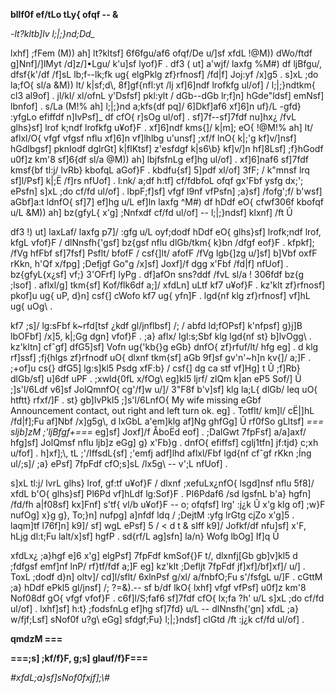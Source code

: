 **blIf0f ef/tLo tLy{ ofqf -- &**

*-lt?kltb\]lv l;\|;}nd;Dd\_*

lxhf\] ;fFem (M)) ah\] lt?kltsf\] 6f6fgu/af6 ofqf/De u/\]sf xfdL !@M))
dWo/ftdf g\]Nnf\]/\]lMyt /d\]z/\]•Lgu/ k\'u\]sf lyof}F . df3 ( ut\]
a\'wjf/ laxfg %M#) df ljBfgu/, dfsf{k\'/df /f\]sL lb;f--lk;fk ug{
elgPklg zf}rfnosf\] /fd\|f\] Joj:yf /x\]g5 . s\]xL ;do la;fO{ sl/a &M))
lt/ k\|sf;d\\, 8f\]gf{nfl:yt /lj xf\]6\]ndf lrofkfg ul/of\] /
l;\|;}ndtkm{ cl3 al9of\] . jl/kl/ xl/ofnL y\'Dsfsf\] pkl:ylt / dGb--dGb
lr;f\]n\] hGde\"ldsf\] emNsf\] lbnfof\] . s/La (M!% ah\] l;\|;}nd
a;kfs{df pq\]/ 6\]Dkf\]af6 xf\]6\]n uf}/L -gfd} :yfgLo efiffdf
n\]lvPsf\]\_ df cfO{ r\]sOg ul/of\] . sf\]7f--sf\]7fdf nu\]hx¿ /fvL
glhs}sf\] lrof k;ndf lrofkfg u¥of}F . xf\]6\]ndf kms{\]/ k\|m\]; eO{
!@M!% ah\] lt/ aflxl/O{ vfgf vfgsf nflu xf\]6\]n vf\]lhlbg u\'unsf\]
;xf/f lnO{ k\|;\'g kf\]v/\]nsf\] hGdlbgsf\] pknIodf dglrGt\] k\|flKtsf\]
z\'esfdgf k\|s6\\b} kf\]v/\]n hf\]8Lsf\] ;f}hGodf u0f\]z km\'8 sf\]6{df
sl/a \@M)) ah\] lbjfsfnLg ef\]hg ul/of\] . xf\]6\]naf6 sf\]7fdf kmsf{bf
tl:j/ lvRb} kbofqL aGof}F . kbdfu{sf\] 5\]pdf xl/of\] 3fF; / k\"mnsf lrq
sf\]l/Psf\] k\|;Ë /f\]rs nfUof\] . l:nk/ a;df h:tf\] cf/fdbfoL ofqf
gx\'Fbf ysfg dx;\'; ePsfn\] s\]xL ;do cf/fd ul/of\] . lbpF;f\]sf\] vfgf
l9nf vfPsfn\] ;a}sf\] /fofg\';f/ b\'wsf\] aGbf\]a:t ldnfO{ sf\]7\]
ef\]hg u/L ef\]ln laxfg \^M#) df hDdf eO{ cfwf306f kbofqf u/L &M)) ah\]
bz{gfyL{ x\'g\] ;Nnfxdf cf/fd ul/of\] -- l;\|;}ndsf\] klxnf\] /ft Û

df3 !) ut\] laxLaf/ laxfg p7\]/ :gfg u/L oyf;dodf hDdf eO{ glhs}sf\]
lrofk;ndf lrof, kfgL vfof}F / dlNnsfh{\'gsf\] bz{gsf nflu dlGb/tkm{ k}bn
/dfgf eof}F . kfpkf\]; /fVg hfFbf sf\]7fsf\] Psflt/ bfofF / csf{\]lt/
afofF /fVg lgb{\]zg u/\]sf\] b\]Vbf oxfF rKkn, h\'Qf x/fpg\] ;Defjgf
Go\"g /x\]sf\] Joxf\]/f dgg x\'Fbf /fd\|f\] nfUof\] . bz{gfyL{x¿sf\]
vf;} 3\'OFrf\] lyPg . df\]afOn sns?ddf /fvL sl/a ! 306fdf bz{g ;lsof\] .
aflxl/g\] tkm{sf\] Kof/flk6df a;\]/ xfdLn\] uLtf kf7 u¥of}F . kz\'klt
zf}rfnosf\] pkof\]u ug{ uP, d}n\] csf{\] cWofo kf7 ug{ yfn\]F . lgd{nf
klg zf}rfnosf\] vf\]hL ug{ uOg\\ .

kf7 ;s\]/ lg:sFbf k\~rfd\[tsf ¿kdf gl/jnflbsf\] /; / abfd ld;fOPsf\]
k\'nfpsf\] g}j\]B lbOFbf\] /x\]5, k\|;Gg dgn\] vfof}F . ;a} aflx/
lgl:s;Sbf klg lgd{nf st} b\]lvOgg\\ . kz\'kltn\] cfˆgf\] dfG5\]sf\] Vofn
ug{\'kb{}g eGb} dnfO{ zf}rfuf/lt/ hfg eg\] . d klg rf\]ssf\] ;fj{hlgs
zf}rfnodf uO{ dlxnf tkm{sf\] aGb 9f\]sf gv\'n\'\~h\]n kv{\]/ a;\]F .
;+of\]u cs{} dfG5\] lg:s\]kl5 Psdg xfF:b} / csf{\] dg ca stf vf\]Hg\] t
Û ;f\]Rb} dlGb/sf\] u\]6df uPF . ;xwld{0fL x/fOg\\ eg\]kl5 ljrf/ zlQm
k\|an eP5 Sof/\] Û ;\]s\'l/6Ldf v6\]sf JolQmnfO{ cg\'/f\]w u/\]/ 3\"F8f
b\'v\]sf\] klg la;L{ dlGb/ leq uO{ htftt} rfxf/\]F . st} gb\]lvPkl5
;\]s\'l/6LnfO{ My wife missing eGbf Announcement contact, out right and
left turn ok. eg\] . Totflt/ km\]l/ cË\|\]hL /fd\|f\];Fu af\]Nbf
/x\]g5g\\, d lxGbL a\'em\]klg af\]Ng ghfGg\] Û rf0fSo gLltsf\] *===
sljb\]zM ;\'ljBfgf+===* eg\]sf\] Joxf\]/f ÅboËd eof\] . ;DalGwt 7fpFsf\]
a/a\]axf/ hfg\]sf\] JolQmsf nflu ljb\]z eGg\] g} x\'Fb}g . dnfO{
efiffsf\] cglj1tfn\] jf:tjd} c;xh u/fof\] . h\]xf\];\\, tL
;\'/IffsdL{sf\] ;\'emfj adf\]lhd aflxl/Fbf lgd{nf cfˆgf rKkn ;Íng
ul/;s\]/ ;a} ePsf\] 7fpFdf cfO;s\]sL /lx5g\\ -- v\';L nfUof\] .

s\]xL tl:j/ lvrL glhs} lrof, gf:tf u¥of}F / dlxnf ;xefuLx¿nfO{ lsgd\]nsf
nflu 5f8\]/ xfdL b\'O{ glhs}sf\] Pl6Pd vf\]hLdf lg:Sof}F . Pl6Pdaf6 /sd
lgsfnL b\'a} hgfn\] /fd/fh a\|f08sf\] kx\]Fnf\] s\'tf{ vl/b u¥of}F -- o;
ofqfsf\] lrg\' :j¿k Û x\'g klg of\] ;w}F nufOg\] x}g g}, To;}n\] nufpg\]
a\]nfdf ldq / ;DejtM :yfg lrGtg cjZo x\'g\]5 . laqm\]tf l76f\]n\] k9\]/
sf\] wgL ePsf\] 5 / \< d t & sIff k9\]/ Jofkf/df nfu\]sf\] x\'F, hLjg
dl:t;Fu lalt/x\]sf\] hgfP . sd{rf/L ag\]sfn\] la/n} Wofg lbOg\] If\]q Û

xfdLx¿ ;a}hgf e\]6 x\'g\] elgPsf\] 7fpFdf kmSof{}F t/, dlxnfj\[Gb
gb\]v\]kl5 d ;fdfgsf emf\]nf lnP/ rf}tf/fdf a;\]F eg\] kz\'klt ;Defljt
7fpFdf jf\]xf\]/bf\]xf\]/ u/\] . ToxL ;dodf d}n\] oltv\]/ cd\]l/sflt/
6xlnPsf g/xl/ a/fnbfO;Fu s\'/fsfgL u/\]F . cGttM ;a} hDdf ePkl5
gl/jnsf\] /; ?=&).-- sf b/df lkO{ lxhf\] vfgf vfPsf\] u0f\]z km\'8
Nof08df gO{ vfgf vfof}F . c6f\]l/S;faf6 sf\]7fdf cfO{ lx;fa ?h\' u/L
s\]xL ;do cf/fd ul/of\] . lxhf\]sf\] h:t} ;fodsfnLg ef\]hg sf\]7fd} u/L
-- dlNnsfh{\'gn\] xfdL ;a} w/fjf;Lsf\] sNof0f u?g\\ eGg\] sfdgf;Fu}
l;\|;}ndsf\] clGtd /ft :j¿k cf/fd ul/of\] .

**qmdzM ===**

**===;s\] ;kf/f}F, g;s\] glauf/f}F===**

*#xfdL;a}sf\]sNof0fxjf\];\\#*
